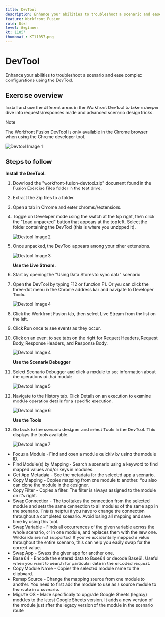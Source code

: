 ```yaml
---
title: DevTool
description: Enhance your abilities to troubleshoot a scenario and ease complex configurations using the DevTool.
feature: Workfront Fusion
role: User
level: Beginner
kt: 11057
thumbnail: KT11057.png
---
```


# DevTool

Enhance your abilities to troubleshoot a scenario and ease complex configurations using the DevTool.

## Exercise overview

Install and use the different areas in the Workfront DevTool to take a deeper dive into requests/responses made and advanced scenario design tricks.

>[!NOTE]
>
>The Workfront Fusion DevTool is only available in the Chrome browser when using the Chrome developer tool.

   ![Devtool Image 1](../12-exercises/assets/devtool-walkthrough-1.png)

## Steps to follow

**Install the DevTool.**

1. Download the "workfront-fusion-devtool.zip" document found in the Fusion Exercise Files folder in the test drive.
1. Extract the Zip files to a folder.
1. Open a tab in Chrome and enter chrome://extensions.
1. Toggle on Developer mode using the switch at the top right, then click the "Load unpacked" button that appears at the top left. Select the folder containing the DevTool (this is where you unzipped it).

   ![Devtool Image 2](../12-exercises/assets/devtool-walkthrough-2.png)

1. Once unpacked, the DevTool appears among your other extensions.

   ![Devtool Image 3](../12-exercises/assets/devtool-walkthrough-3.png)

    **Use the Live Stream.**

1. Start by opening the "Using Data Stores to sync data" scenario.
1. Open the DevTool by typing F12 or function F1. Or you can click the three-dot menu in the Chrome address bar and navigate to Developer Tools.

   ![Devtool Image 4](../12-exercises/assets/navigate-to-devtools.png)

1. Click the Workfront Fusion tab, then select Live Stream from the list on the left.
1. Click Run once to see events as they occur.
1. Click on an event to see tabs on the right for Request Headers, Request Body, Response Headers, and Response Body.

   ![Devtool Image 4](../12-exercises/assets/devtool-walkthrough-4.png)

    **Use the Scenario Debugger**

1. Select Scenario Debugger and click a module to see information about the operations of that module.

   ![Devtool Image 5](../12-exercises/assets/devtool-walkthrough-5.png)

1. Navigate to the History tab. Click Details on an execution to examine module operation details for a specific execution.

   ![Devtool Image 6](../12-exercises/assets/devtool-walkthrough-6.png)

    **Use the Tools**

1. Go back to the scenario designer and select Tools in the DevTool. This displays the tools available.

   ![Devtool Image 7](../12-exercises/assets/devtool-walkthrough-7.png)

+ Focus a Module - Find and open a module quickly by using the module ID.
+ Find Module(s) by Mapping - Search a scenario using a keyword to find mapped values and/or keys in modules.
+ Get App Metadata - See the metadata for the selected app a scenario.
+ Copy Mapping - Copies mapping from one module to another. You also can clone the module in the designer.
+ Copy Filter - Copies a filter. The filter is always assigned to the module on it's right.
+ Swap Connection - The tool takes the connection from the selected module and sets the same connection to all modules of the same app in the scenario. This is helpful if you have to change the connection throughout a completed scenario. Avoid losing all mapping and save time by using this tool.
+ Swap Variable - Finds all occurrences of the given variable across the whole scenario, or in one module, and replaces them with the new one. Wildcards are not supported. If you've accidentally mapped a value throughout the entire scenario, this can help you easily swap for the correct value.
+ Swap App - Swaps the given app for another one.
+ Base 64 - Encode the entered data to Base64 or decode Base61. Useful when you want to search for particular data in the encoded request.
+ Copy Module Name - Copies the selected module name to the clipboard.
+ Remap Source - Change the mapping source from one module to another. You need to first add the module to use as a source module to the route in a scenario.
+ Migrate OS - Made specifically to upgrade Google Sheets (legacy) modules to the latest Google Sheets version. It adds a new version of the module just after the legacy version of the module in the scenario route.
